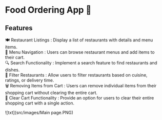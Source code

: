# Food Ordering App 🍕

## Features

🍽️ Restaurant Listings :  Display a list of restaurants with details and menu items.  
📜 Menu Navigation : Users can browse restaurant menus and add items to their cart.  
🔍 Search Functionality : Implement a search feature to find restaurants and dishes.   
🍲 Filter Restaurants : Allow users to filter restaurants based on cuisine, ratings, or delivery time.   
🗑️ Removing Items from Cart : Users can remove individual items from their shopping cart without clearing the entire cart.  
🛒 Clear Cart Functionality : Provide an option for users to clear their entire shopping cart with a single action.  



![txt](src/images/Main page.PNG)
